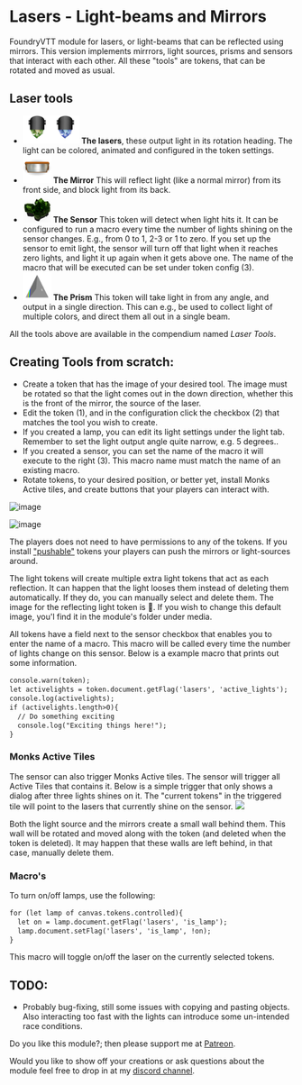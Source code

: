 # Lasers - Light-beams and Mirrors
FoundryVTT module for lasers, or light-beams that can be reflected using mirrors. This version implements mirrrors, light sources, prisms and sensors that interact with each other. All these "tools" are tokens, that can be rotated and moved as usual.

## Laser tools
 * <img src="media/lamp_green.png" height=50><img src="media/lamp_blue.png" height=50> **The lasers**, these output light in its rotation heading. The light can be colored, animated and configured in the token settings.
 * <img src="media/mirror.png" height=50> **The Mirror** This will reflect light (like a normal mirror) from its front side, and block light from its back.
 * <img src="media/crystal.png" height=50> **The Sensor** This token will detect when light hits it. It can be configured to run a macro every time the number of lights shining on the sensor changes. E.g., from 0 to 1, 2-3 or 1 to zero. If you set up the sensor to emit light, the sensor will turn off that light when it reaches zero lights, and light it up again when it gets above one. The name of the macro that will be executed can be set under token config (3).
 * <img src="media/prism.png" height=50> **The Prism** This token will take light in from any angle, and output in a single direction. This can e.g., be used to collect light of multiple colors, and direct them all out in a single beam.

All the tools above are available in the compendium named *Laser Tools*.

## Creating Tools from scratch:
 * Create a token that has the image of your desired tool. The image must be rotated so that the light comes out in the down direction, whether this is the front of the mirror, the source of the laser. 
 * Edit the token (1), and in the configuration click the checkbox (2) that matches the tool you wish to create.
 * If you created a lamp, you can edit its light settings under the light tab. Remember to set the light output angle quite narrow, e.g. 5 degrees..
 * If you created a sensor, you can set the name of the macro it will execute to the right (3). This macro name must match the name of an existing macro.
 * Rotate tokens, to your desired position, or better yet, install Monks Active tiles, and create buttons that your players can interact with.

![image](https://user-images.githubusercontent.com/8543541/162102234-dcc79aef-622d-4a2e-8bff-39c8937f51d5.png)

![image](https://user-images.githubusercontent.com/8543541/161455679-06a1a352-256b-4415-81a1-d44f859087f5.png)


The players does not need to have permissions to any of the tokens. If you install ["pushable"](https://github.com/oOve/pushable) tokens your players can push the mirrors or light-sources around.

The light tokens will create multiple extra light tokens that act as each reflection. It can happen that the light looses them instead of deleting them automatically. If they do, you can manually select and delete them. The image for the reflecting light token is 💢. If you wish to change this default image, you'l find it in the module's folder under media.

All tokens have a field next to the sensor checkbox that enables you to enter the name of a macro. This macro will be called every time the number of lights change on this sensor. Below is a example macro that prints out some information.
```JS
console.warn(token);
let activelights = token.document.getFlag('lasers', 'active_lights');
console.log(activelights);
if (activelights.length>0){
  // Do something exciting
  console.log("Exciting things here!");
}
```
### Monks Active Tiles
The sensor can also trigger Monks Active tiles. The sensor will trigger all Active Tiles that contains it. Below is a simple trigger that only shows a dialog after three lights shines on it. The "current tokens" in the triggered tile will point to the lasers that currently shine on the sensor.
<img src="https://user-images.githubusercontent.com/8543541/162345025-4d970186-a094-4c17-bf1a-c1591a21f7a0.png" width=400>



Both the light source and the mirrors create a small wall behind them. This wall will be rotated and moved along with the token (and deleted when the token is deleted). It may happen that these walls are left behind, in that case, manually delete them.

### Macro's
To turn on/off lamps, use the following:
```JS
for (let lamp of canvas.tokens.controlled){
  let on = lamp.document.getFlag('lasers', 'is_lamp');
  lamp.document.setFlag('lasers', 'is_lamp', !on);
}
```
This macro will toggle on/off the laser on the currently selected tokens.

## TODO:
 * Probably bug-fixing, still some issues with copying and pasting objects. Also interacting too fast with the lights can introduce some un-intended race conditions.


Do you like this module?; then please support me at [Patreon](https://www.patreon.com/drO_o).

Would you like to show off your creations or ask questions about the module feel free to drop in at my [discord channel](https://discord.gg/5CCAhsKFDp). 
